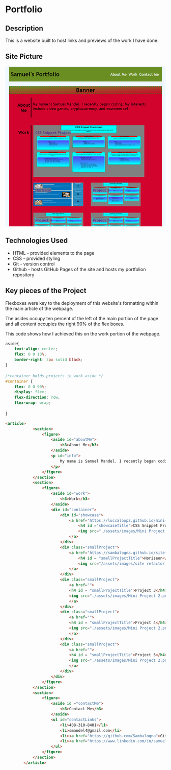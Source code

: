 # Portfolio


## Description

This is a website built to host links and previews of the work I have done. 


## Site Picture

![site](./assets/images/Portfolio_Snippet.PNG)

## Technologies Used
- HTML - provided elements to the page
- CSS - provided styling
- Git - version control
- Github - hosts GitHub Pages of the site and hosts my portfolion repository

## Key pieces of the Project

Flexboxes were key to the deployment of this website's formatting within the main article of the webpage. 

The asides occupy ten percent of the left of the main portion of the page and all content occupies the right 90% of the flex boxes.

This code shows how I achieved this on the work portion of the webpage.

```CSS
aside{
    text-align: center;
    flex: 0 0 10%;
    border-right: 3px solid black;
}

/*container holds projects in work aside */
#container {
    flex: 0 0 90%;
    display: flex;
    flex-direction: row;
    flex-wrap: wrap;
    
}
```

```HTML
<article>
            <section>
                <figure>
                    <aside id="aboutMe">
                        <h3>About Me</h3>
                    </aside>                
                    <p id="info">
                        My name is Samuel Mandel. I recently began coding. My interests include video games, cryptocurrency, and ecommerce!
                    </p>
                </figure>
            </section> 
            <section>
                <figure>
                    <aside id="work">
                        <h3>Work</h3>
                    </aside> 
                    <div id="container"> 
                        <div id="showcase">
                            <a href="https://luccaloopz.github.io/mini-project-2/">
                                <h4 id ="showcaseTitle">CSS Snippet Project</h4>
                                <img src="./assets/images/Mini Project 2.png"/>
                            </a>
                        </div>
                        <div class="smallProject">
                            <a href="https://sambalogna.github.io/site-refactor/">
                                <h4 id = "smallProjectTitle">Horiseon</h4>
                                <img src="/assets/images/site refactor.PNG" />
                            </a>
                        </div>
                        <div class="smallProject">
                            <a href="">
                            <h4 id = "smallProjectTitle">Project 3</h4>
                            <img src="./assets/images/Mini Project 2.png"/>
                            </a>
                        </div>
                        <div class="smallProject">
                            <a href="">
                            <h4 id = "smallProjectTitle">Project 4</h4>
                            <img src="./assets/images/Mini Project 2.png"/>
                            </a>
                        </div>
                        <div class="smallProject">
                            <a href="">
                            <h4 id = "smallProjectTitle">Project 5</h4>
                            <img src="./assets/images/Mini Project 2.png"/>
                            </a>
                        </div>
                    </div>   
                </figure>
            </section>
            <section>
                <figure>
                    <aside id ="contactMe">
                        <h3>Contact Me</h3>
                    </aside>
                    <ul id="contactLinks">
                        <li>408-310-8401</li>
                        <li>smandel4@gmail.com</li>
                        <li><a href="https://github.com/Sambalogna">Github</a></li>
                        <li><a href="https://www.linkedin.com/in/samuel-lazaro-mandel/">LinkedIn</a></li>
                    </ul>
                </figure>
            </section>
        </article>
```

